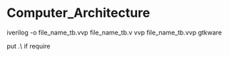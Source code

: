 # Computer_Architecture
iverilog -o file_name_tb.vvp file_name_tb.v
vvp file_name_tb.vvp
gtkware

put .\ if require
